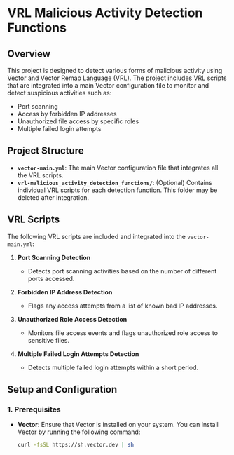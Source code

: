 # VRL Malicious Activity Detection Functions

## Overview

This project is designed to detect various forms of malicious activity using [Vector](https://vector.dev) and Vector Remap Language (VRL). The project includes VRL scripts that are integrated into a main Vector configuration file to monitor and detect suspicious activities such as:

- Port scanning
- Access by forbidden IP addresses
- Unauthorized file access by specific roles
- Multiple failed login attempts

## Project Structure

- **`vector-main.yml`**: The main Vector configuration file that integrates all the VRL scripts.
- **`vrl-malicious_activity_detection_functions/`**: (Optional) Contains individual VRL scripts for each detection function. This folder may be deleted after integration.

## VRL Scripts

The following VRL scripts are included and integrated into the `vector-main.yml`:

1. **Port Scanning Detection**
   - Detects port scanning activities based on the number of different ports accessed.

2. **Forbidden IP Address Detection**
   - Flags any access attempts from a list of known bad IP addresses.

3. **Unauthorized Role Access Detection**
   - Monitors file access events and flags unauthorized role access to sensitive files.

4. **Multiple Failed Login Attempts Detection**
   - Detects multiple failed login attempts within a short period.

## Setup and Configuration

### 1. Prerequisites

- **Vector**: Ensure that Vector is installed on your system. You can install Vector by running the following command:
  ```bash
  curl -fsSL https://sh.vector.dev | sh
